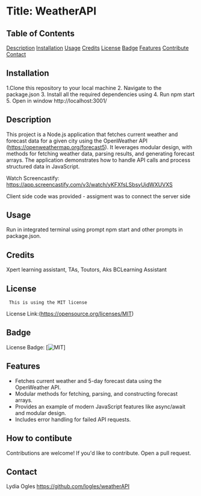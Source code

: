 # Title: WeatherAPI

## Table of Contents

[Description](#description)
[Installation](#installation)
[Usage](#usage)
[Credits](#credits)
[License](#license)
[Badge](#badge)
[Features](#features)
[Contribute](#contribute)
[Contact](#contact)

## Installation

1.Clone this repository to your local machine 2. Navigate to the package.json 3. Install all the required dependencies using 4. Run npm start 5. Open in window http://localhost:3001/

## Description

This project is a Node.js application that fetches current weather and forecast data for a given city using the OpenWeather API (https://openweathermap.org/forecast5). It leverages modular design, with methods for fetching weather data, parsing results, and generating forecast arrays. The application demonstrates how to handle API calls and process structured data in JavaScript.

Watch Screencastify: https://app.screencastify.com/v3/watch/yKFXfsLSbsyUidWXUVXS

Client side code was provided - assigment was to connect the server side

## Usage

Run in integrated terminal using prompt npm start and other prompts in package.json.

## Credits

Xpert learning assistant, TAs, Toutors, Aks BCLearning Assistant

## License

     This is using the MIT license

License Link:(https://opensource.org/licenses/MIT)

## Badge

License Badge: [![MIT](https://img.shields.io/badge/License-MIT-yellow.svg)]

## Features

- Fetches current weather and 5-day forecast data using the OpenWeather API.
- Modular methods for fetching, parsing, and constructing forecast arrays.
- Provides an example of modern JavaScript features like async/await and modular design.
- Includes error handling for failed API requests.

## How to contibute

Contributions are welcome! If you'd like to contribute. Open a pull request.

## Contact

Lydia Ogles
https://github.com/logles/weatherAPI

